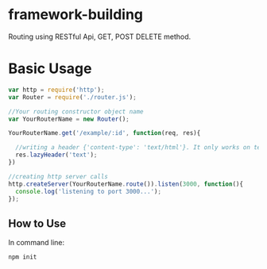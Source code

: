 # framework-building
Routing using RESTful Api, GET, POST DELETE method.

# Basic Usage
```javascript
var http = require('http');
var Router = require('./router.js');

//Your routing constructor object name
var YourRouterName = new Router();

YourRouterName.get('/example/:id', function(req, res){

  //writing a header {'content-type': 'text/html'}. It only works on text for now.
  res.lazyHeader('text');
})

//creating http server calls
http.createServer(YourRouterName.route()).listen(3000, function(){
  console.log('listening to port 3000...');
});
```

## How to Use
In command line:
```
npm init
```
